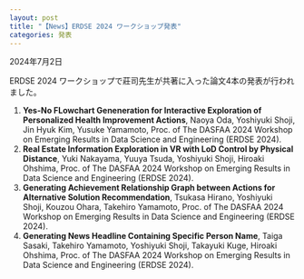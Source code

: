 ```yaml
---
layout: post
title: "【News】ERDSE 2024 ワークショップ発表"
categories: 発表
---
```


2024年7月2日

ERDSE 2024 ワークショップで莊司先生が共著に入った論文4本の発表が行われました。
1. **Yes-No FLowchart Geneneration for Interactive Exploration of Personalized Health Improvement Actions**, Naoya Oda, Yoshiyuki Shoji, Jin Hyuk Kim, Yusuke Yamamoto, Proc. of The DASFAA 2024 Workshop on Emerging Results in Data Science and Engineering (ERDSE 2024).
2. **Real Estate Information Exploration in VR with LoD Control by Physical Distance**, Yuki Nakayama, Yuuya Tsuda, Yoshiyuki Shoji, Hiroaki Ohshima, Proc. of The DASFAA 2024 Workshop on Emerging Results in Data Science and Engineering (ERDSE 2024).
3. **Generating Achievement Relationship Graph between Actions for Alternative Solution Recommendation**, Tsukasa Hirano, Yoshiyuki Shoji, Kouzou Ohara, Takehiro Yamamoto, Proc. of The DASFAA 2024 Workshop on Emerging Results in Data Science and Engineering (ERDSE 2024).
4. **Generating News Headline Containing Specific Person Name**, Taiga Sasaki, Takehiro Yamamoto, Yoshiyuki Shoji, Takayuki Kuge, Hiroaki Ohshima, Proc. of The DASFAA 2024 Workshop on Emerging Results in Data Science and Engineering (ERDSE 2024).